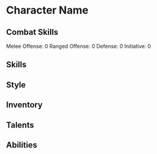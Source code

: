 Character Name
=====

Combat Skills
-----
Melee Offense: 0
Ranged Offense: 0
Defense: 0
Initiative: 0

Skills
-----

Style
-----

Inventory
-----

Talents
-----

Abilities
-----